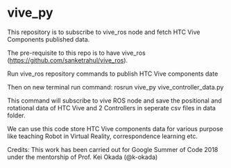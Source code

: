 # vive_py

This repository is to subscribe to vive_ros node and fetch HTC Vive Components published data.

The pre-requisite to this repo is to have vive_ros (https://github.com/sanketrahul/vive_ros).

Run vive_ros repository commands to publish HTC Vive components date

Then on new terminal run command: rosrun vive_py vive_controller_data.py 

This command will subscribe to vive ROS node and save the positional and rotational data of HTC Vive and 2 Controllers in seperate csv files in data folder.

We can use this code store HTC Vive components data for various purpose like teaching Robot in Virtual Reality, correspondence learning etc.

Credits: This work has been carried out for Google Summer of Code 2018 under the mentorship of Prof. Kei Okada (@k-okada)
